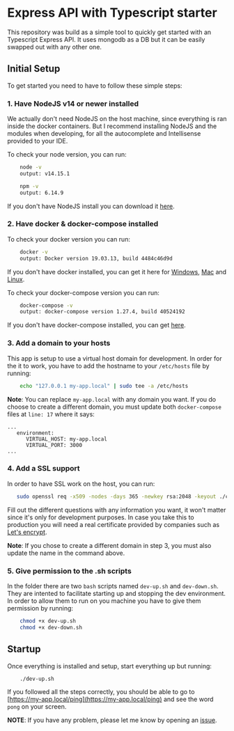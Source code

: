 # Express API with Typescript starter

This repository was build as a simple tool to quickly get started with an Typescript Express API.
It uses mongodb as a DB but it can be easily swapped out with any other one.

## Initial Setup

To get started you need to have to follow these simple steps:

### 1. Have NodeJS v14 or newer installed

We actually don't need NodeJS on the host machine, since everything is ran inside the docker containers. But I recommend installing NodeJS and the modules when developing, for all the autocomplete and Intellisense provided to your IDE.

To check your node version, you can run:

```bash
    node -v
    output: v14.15.1
```

```bash
    npm -v
    output: 6.14.9
```

If you don't have NodeJS install you can download it [here](https://nodejs.org/en/download/).

### 2. Have docker & docker-compose installed

To check your docker version you can run:

```bash
    docker -v
    output: Docker version 19.03.13, build 4484c46d9d
```

If you don't have docker installed, you can get it here for [Windows](https://docs.docker.com/docker-for-windows/install/), [Mac](https://docs.docker.com/docker-for-mac/install/) and [Linux](https://docs.docker.com/engine/install/ubuntu/#install-using-the-convenience-script).

To check your docker-compose version you can run:

```bash
    docker-compose -v
    output: docker-compose version 1.27.4, build 40524192
```

If you don't have docker-compose installed, you can get [here](https://docs.docker.com/compose/install/).

### 3. Add a domain to your hosts

This app is setup to use a virtual host domain for development. In order for the it to work, you have to add the hostname to your `/etc/hosts` file by running:

```bash
    echo "127.0.0.1 my-app.local" | sudo tee -a /etc/hosts
```

**Note**: You can replace `my-app.local` with any domain you want. If you do choose to create a different domain, you must update both `docker-compose` files at `line: 17` where it says:

```docker-compose
...
   environment:
      VIRTUAL_HOST: my-app.local
      VIRTUAL_PORT: 3000
...
```

### 4. Add a SSL support

In order to have SSL work on the host, you can run:

```bash
   sudo openssl req -x509 -nodes -days 365 -newkey rsa:2048 -keyout ./certs/my-app.local.key -out ./certs/my-app.local.crt
```

Fill out the different questions with any information you want, it won't matter since it's only for development purposes. In case you take this to production you will need a real certificate provided by companies such as [Let's encrypt](https://letsencrypt.org/).

**Note**: If you chose to create a different domain in step 3, you must also update the name in the command above.

### 5. Give permission to the .sh scripts

In the folder there are two `bash` scripts named `dev-up.sh` and `dev-down.sh`. They are intented to facilitate starting up and stopping the dev environment. In order to allow them to run on you machine you have to give them permission by running:

```bash
    chmod +x dev-up.sh
    chmod +x dev-down.sh
```

## Startup

Once everything is installed and setup, start everything up but running:

```bash
    ./dev-up.sh
```

If you followed all the steps correctly, you should be able to go to [https://my-app.local/ping](https://my-app.local/ping) and see the word `pong` on your screen.

**NOTE**: If you have any problem, please let me know by opening an [issue](https://github.com/IonutMorariu/express-typescript-api/issues/new).
